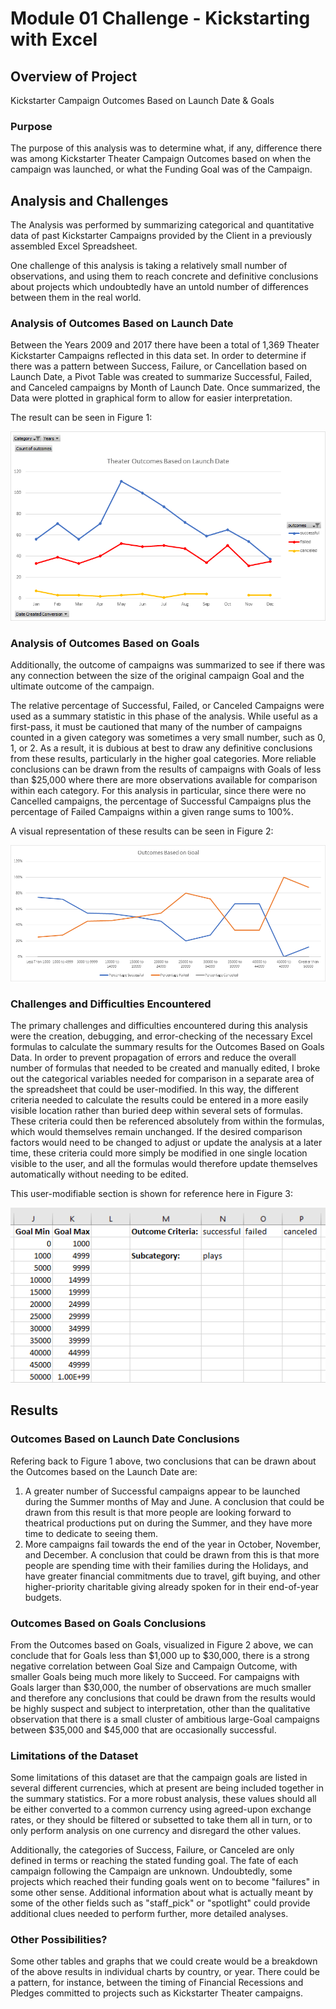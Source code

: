 # Module 01 Challenge - Kickstarting with Excel

## Overview of Project

Kickstarter Campaign Outcomes Based on Launch Date & Goals

### Purpose

The purpose of this analysis was to determine what, if any, difference
there was among Kickstarter Theater Campaign Outcomes based on when
the campaign was launched, or what the Funding Goal was of the Campaign.

## Analysis and Challenges

The Analysis was performed by summarizing categorical and quantitative data
of past Kickstarter Campaigns provided by the Client in a previously assembled Excel Spreadsheet.

One challenge of this analysis is taking a relatively small number of observations, and using them
to reach concrete and definitive conclusions about projects which undoubtedly have an untold number of differences
between them in the real world.

### Analysis of Outcomes Based on Launch Date

Between the Years 2009 and 2017 there have been a total of 1,369 Theater Kickstarter Campaigns
reflected in this data set. In order to determine if there was a pattern between Success, Failure, or Cancellation
based on Launch Date, a Pivot Table was created to summarize Successful, Failed, and Canceled campaigns
by Month of Launch Date. Once summarized, the Data were plotted in graphical form to allow for easier
interpretation.

The result can be seen in Figure 1:

![Figure 1](resources/Theater_Outcomes_vs_Launch.png)

### Analysis of Outcomes Based on Goals

Additionally, the outcome of campaigns was summarized to see if there was any connection between the size
of the original campaign Goal and the ultimate outcome of the campaign.

The relative percentage of Successful, Failed, or Canceled Campaigns were used as a summary statistic in
this phase of the analysis. While useful as a first-pass, it must be cautioned that many of the number of
campaigns counted in a given category was sometimes a very small number, such as 0, 1, or 2. As a result,
it is dubious at best to draw any definitive conclusions from these results, particularly in the higher
goal categories. More reliable conclusions can be drawn from the results of campaigns with Goals of less than
$25,000 where there are more observations available for comparison within each category. For this analysis in particular, since there were no Cancelled campaigns, the percentage of Successful Campaigns plus the percentage of Failed Campaigns within a given range sums to 100%.

A visual representation of these results can be seen in Figure 2:

![Figure 2](resources/Outcomes_vs_Goals.png)

### Challenges and Difficulties Encountered

The primary challenges and difficulties encountered during this analysis were the creation, debugging, and error-checking
of the necessary Excel formulas to calculate the summary results for the Outcomes Based on Goals Data. In order to prevent
propagation of errors and reduce the overall number of formulas that needed to be created and manually edited, I broke out
the categorical variables needed for comparison in a separate area of the spreadsheet that could be user-modified. In this way,
the different criteria needed to calculate the results could be entered in a more easily visible location rather than buried
deep within several sets of formulas. These criteria could then be referenced absolutely from within the formulas, which would
themselves remain unchanged. If the desired comparison factors would need to be changed to adjust or update the analysis at a later
time, these criteria could more simply be modified in one single location visible to the user, and all the formulas would therefore
update themselves automatically without needing to be edited.

This user-modifiable section is shown for reference here in Figure 3:

![Figure 3](resources/spreadsheet.png)

## Results

### Outcomes Based on Launch Date Conclusions

 Refering back to Figure 1 above, two conclusions that can be drawn about the Outcomes based on the Launch Date are:

1. A greater number of Successful campaigns appear to be launched during the Summer
months of May and June. A conclusion that could be drawn from this result is that more people are looking forward
to theatrical productions put on during the Summer, and they have more time to dedicate to seeing them.
2. More campaigns fail towards the end of the year in October, November, and December. A conclusion that could be drawn from this is
that more people are spending time with their families during the Holidays, and have greater financial commitments due to travel,
gift buying, and other higher-priority charitable giving already spoken for in their end-of-year budgets.

### Outcomes Based on Goals Conclusions

From the Outcomes based on Goals, visualized in Figure 2 above, we can conclude that for Goals less than $1,000 up to $30,000, there is a strong
negative correlation between Goal Size and Campaign Outcome, with smaller Goals being much more likely to Succeed.
For campaigns with Goals larger than $30,000, the number of observations are much smaller and therefore any
conclusions that could be drawn from the results would be highly suspect and subject to interpretation, other than
the qualitative observation that there is a small cluster of ambitious large-Goal campaigns between $35,000
and $45,000 that are occasionally successful. 

### Limitations of the Dataset

Some limitations of this dataset are that the campaign goals are listed in several different currencies, which at
present are being included together in the summary statistics. For a more robust analysis, these values should all
be either converted to a common currency using agreed-upon exchange rates, or they should be filtered or subsetted
to take them all in turn, or to only perform analysis on one currency and disregard the other values.

Additionally, the categories of Success, Failure, or Canceled are only defined in terms or reaching the stated
funding goal. The fate of each campaign following the Campaign are unknown. Undoubtedly, some projects which
reached their funding goals went on to become "failures" in some other sense. Additional information about what
is actually meant by some of the other fields such as "staff_pick" or "spotlight" could provide additional
clues needed to perform further, more detailed analyses.

### Other Possibilities?

Some other tables and graphs that we could create would be a breakdown of the above results in individual
charts by country, or year. There could be a pattern, for instance, between the timing of Financial Recessions and Pledges
committed to projects such as Kickstarter Theater campaigns.
